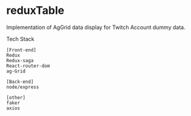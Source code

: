 # reduxTable
Implementation of AgGrid data display for Twitch Account dummy data.

Tech Stack
```
[Front-end]
Redux
Redux-saga
React-router-dom
ag-Grid

[Back-end]
node/express

[other]
faker
axios
```


